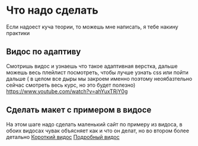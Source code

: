 # Что надо сделать
Если надоест куча теории, то можешь мне написать, я тебе накину практики

## Видос по адаптиву
Смотришь видос и узнаешь что такое адаптивная верстка, дальше можешь весь плейлист посмотреть, чтобы лучше узнать css или пойти дальше ( в целом все дыры мы закроем именно поэтому неоябазтельно сейчас смотреть весь курс, но это будет полезно)
https://www.youtube.com/watch?v=ahYuxTRjY0g

## Сделать макет с примером в видосе
На этом шаге надо сделать маленький сайт по примеру из видоса, в обоих видосах чувак объясняет как и что он делат, но во втором более детально
[Короткий видос](https://www.youtube.com/watch?v=F-fmwUkawHQ)
[Подробный видос](https://www.youtube.com/watch?v=b8K_iowSriQ&list=PLoq3Accf02PVO4GvY4-UtIQkeD6tNmX_f)


